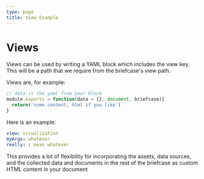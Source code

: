 ```yaml
---
type: page
title: View Example
---
```


# Views

Views can be used by writing a YAML block which includes
the view key.  This will be a path that we require from 
the briefcase's view path.

Views are, for example:

```javascript
// data is the yaml from your block
module.exports = function(data = {}, document, briefcase){ 
  return('some content, html if you like')
}
```

Here is an example:

```yaml
view: visualization
myArgs: whatever
really: i mean whatever
```

This provides a lot of flexibility for incorporating the assets, data
sources, and the collected data and documents in the rest of the
briefcase as custom HTML content in your document 
